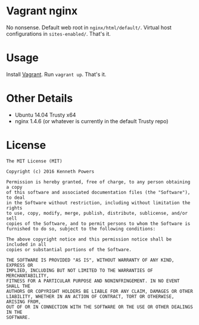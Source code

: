 # Vagrant nginx

No nonsense. Default web root in `nginx/html/default/`. Virtual host
configurations in `sites-enabled/`. That's it.

# Usage

Install [Vagrant]. Run `vagrant up`. That's it.

# Other Details

* Ubuntu 14.04 Trusty x64
* nginx 1.4.6 (or whatever is currently in the default Trusty repo)

# License

```
The MIT License (MIT)

Copyright (c) 2016 Kenneth Powers

Permission is hereby granted, free of charge, to any person obtaining a copy
of this software and associated documentation files (the "Software"), to deal
in the Software without restriction, including without limitation the rights
to use, copy, modify, merge, publish, distribute, sublicense, and/or sell
copies of the Software, and to permit persons to whom the Software is
furnished to do so, subject to the following conditions:

The above copyright notice and this permission notice shall be included in all
copies or substantial portions of the Software.

THE SOFTWARE IS PROVIDED "AS IS", WITHOUT WARRANTY OF ANY KIND, EXPRESS OR
IMPLIED, INCLUDING BUT NOT LIMITED TO THE WARRANTIES OF MERCHANTABILITY,
FITNESS FOR A PARTICULAR PURPOSE AND NONINFRINGEMENT. IN NO EVENT SHALL THE
AUTHORS OR COPYRIGHT HOLDERS BE LIABLE FOR ANY CLAIM, DAMAGES OR OTHER
LIABILITY, WHETHER IN AN ACTION OF CONTRACT, TORT OR OTHERWISE, ARISING FROM,
OUT OF OR IN CONNECTION WITH THE SOFTWARE OR THE USE OR OTHER DEALINGS IN THE
SOFTWARE.
```

[Vagrant]: https://www.vagrantup.com/ "Vagrant by HashiCorp"
